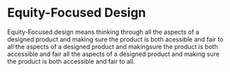 # **Equity-Focused Design**

Equity-Focused design means thinking through all the aspects of a designed product and making sure the product is both acessible and fair to all the aspects of a designed product and makingsure the product is both accessible and fair all the aspects of a designed product and making sure the product is both accessible and fair to all.
